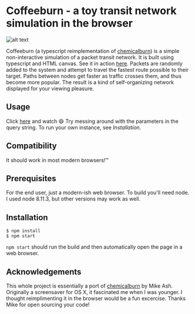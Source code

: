 # Coffeeburn - a toy transit network simulation in the browser
![alt text](https://raw.githubusercontent.com/nender/coffeeburn/master/demo.gif) 

Coffeeburn (a typescript reimplementation of [chemicalburn](https://github.com/mikeash/ChemicalBurn/)) is a simple non-interactive simulation of a packet transit network. It is built using typescript and HTML canvas. See it in action [here](http://nender.net/coffeeburn). Packets are randomly added to the system and attempt to travel the fastest route possible to their target. Paths between nodes get faster as traffic crosses them, and thus become more popular. The result is a kind of self-organizing network displayed for your viewing pleasure.

## Usage 
Click [here](http://nender.net/coffeeburn) and watch :smile: Try messing around with the parameters in the query string. To run your own instance, see _Installation_. 

## Compatibility 
It should work in most modern browsers!™

## Prerequisites 
For the end user, just a modern-ish web browser. To build you'll need node. I used node 8.11.3, but other versions may work as well.

## Installation 
```
$ npm install
$ npm start
```
`npm start` should run the build and then automatically open the page in a web browser.
 
## Acknowledgements
This whole project is essentially a port of [chemicalburn](https://github.com/mikeash/ChemicalBurn/) by Mike Ash. Originally a screensaver for OS X, it fascinated me when I was younger. I thought reimplimenting it in the browser would be a fun excercise. Thanks Mike for open sourcing your code!
